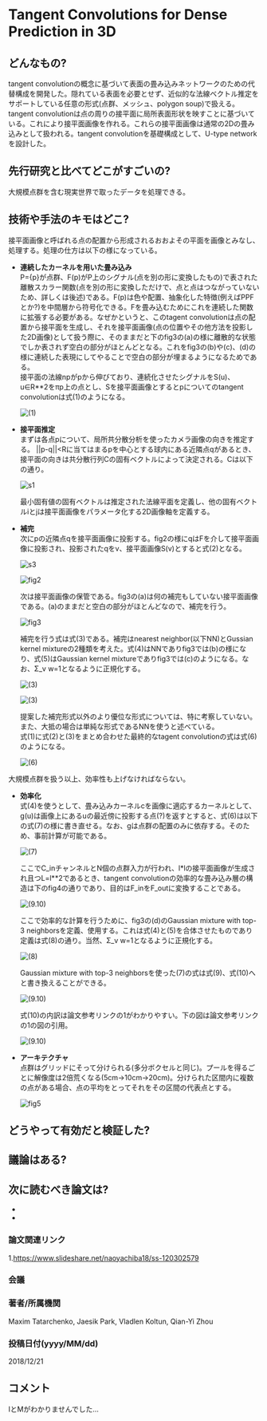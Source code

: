 # Tangent Convolutions for Dense Prediction in 3D

## どんなもの?
tangent convolutionの概念に基づいて表面の畳み込みネットワークのための代替構成を開発した。隠れている表面を必要とせず、近似的な法線ベクトル推定をサポートしている任意の形式(点群、メッシュ、polygon soup)で扱える。
tangent convolutionは点の周りの接平面に局所表面形状を映すことに基づいている。これにより接平面画像を作れる。これらの接平面画像は通常の2Dの畳み込みとして扱われる。tangent convolutionを基礎構成として、U-type networkを設計した。

## 先行研究と比べてどこがすごいの?
大規模点群を含む現実世界で取ったデータを処理できる。

## 技術や手法のキモはどこ?

接平面画像と呼ばれる点の配置から形成されるおおよその平面を画像とみなし、処理する。処理の仕方は以下の様になっている。

- **連続したカーネルを用いた畳み込み**  
    P={p}が点群、F(p)がP上のシグナル(点を別の形に変換したもの)で表された離散スカラー関数(点を別の形に変換しただけで、点と点はつながっていないため、詳しくは後述)である。F(p)は色や配置、抽象化した特徴(例えばPPFとか?)を中間層から符号化できる。Fを畳み込むためにこれを連続した関数に拡張する必要がある。なぜかというと、このtagent convolutionは点の配置から接平面を生成し、それを接平面画像(点の位置やその他方法を投影した2D画像)として扱う際に、そのままだと下のfig3の(a)の様に離散的な状態でしか表されず空白の部分がほとんどとなる。これをfig3の(b)や(c)、(d)の様に連続した表現にしてやることで空白の部分が埋まるようになるためである。  
    接平面の法線npがpから伸びており、連続化させたシグナルをS(u)、u∈R**2をπp上の点とし、Sを接平面画像とするとpについてのtangent convolutionは式(1)のようになる。

    ![(1)](img/TCfDPi3/fig_0.png)
    
- **接平面推定**  
    まずは各点pについて、局所共分散分析を使ったカメラ画像の向きを推定する。
    ||p-q||<Rに当てはまるpを中心とする球内にある近隣点qがあるとき、接平面の向きは共分散行列Cの固有ベクトルによって決定される。Cは以下の通り。  

    ![s1](img/TCfDPi3/fig_1.png)

    最小固有値の固有ベクトルは推定された法線平面を定義し、他の固有ベクトルiとjは接平面画像をパラメータ化する2D画像軸を定義する。

- **補完**  
    次にpの近隣点qを接平面画像に投影する。fig2の様にqはFを介して接平面画像に投影され、投影されたqをv、接平面画像S(v)とすると式(2)となる。

    ![s3](img/TCfDPi3/fig_4.png)

    ![fig2](img/TCfDPi3/fig_2.png)

    次は接平面画像の保管である。fig3の(a)は何の補完もしていない接平面画像である。(a)のままだと空白の部分がほとんどなので、補完を行う。

    ![fig3](img/TCfDPi3/fig_3.png)


    補完を行う式は式(3)である。補完はnearest neighbor(以下NN)とGussian kernel mixtureの2種類を考えた。式(4)はNNでありfig3では(b)の様になり、式(5)はGaussian kernel mixtureでありfig3では(c)のようになる。なお、Σ_v w=1となるように正規化する。

    ![(3)](img/TCfDPi3/fig_5.png)

    ![(3)](img/TCfDPi3/fig_6.png)


    提案した補完形式以外のより優位な形式については、特に考察していない。また、大抵の場合は単純な形式であるNNを使うと述べている。  
    式(1)に式(2)と(3)をまとめ合わせた最終的なtagent convolutionの式は式(6)のようになる。

    ![(6)](img/TCfDPi3/fig_8.png)


大規模点群を扱う以上、効率性も上げなければならない。

- **効率化**  
    式(4)を使うとして、畳み込みカーネルcを画像に適応するカーネルとして、g(u)は画像上にあるuの最近傍に投影する点(?)を返すとすると、式(6)は以下の式(7)の様に書き直せる。なお、gは点群の配置のみに依存する。そのため、事前計算が可能である。

    ![(7)](img/TCfDPi3/fig_9.png)

    ここでC_inチャンネルとN個の点群入力が行われ、l*lの接平面画像が生成され且つL=l**2であるとき、tangent convolutionの効率的な畳み込み層の構造は下のfig4の通りであり、目的はF_inをF_outに変換することである。

    ![(9.10)](img/TCfDPi3/fig_11.png)

    ここで効率的な計算を行うために、fig3の(d)のGaussian mixture with top-3 neighborsを定義、使用する。これは式(4)と(5)を合体させたものであり定義は式(8)の通り。当然、Σ_v w=1となるように正規化する。

    ![(8)](img/TCfDPi3/fig_12.png)

    Gaussian mixture with top-3 neighborsを使った(7)の式は式(9)、式(10)へと書き換えることができる。

    ![(9.10)](img/TCfDPi3/fig_10.png)

    式(10)の内訳は論文参考リンクの1がわかりやすい。下の図は論文参考リンクの1の図の引用。

    ![(9.10)](img/TCfDPi3/fig_13.png)

- **アーキテクチャ**  
    点群はグリッドにそって分けられる(多分ボクセルと同じ)。プールを得るごとに解像度は2倍荒くなる(5cm->10cm->20cm)。分けられた区間内に複数の点がある場合、点の平均をとってそれをその区間の代表点とする。

    ![fig5](img/TCfDPi3/fig_14.png)



## どうやって有効だと検証した?

## 議論はある?

## 次に読むべき論文は?
- 
-

### 論文関連リンク
1.https://www.slideshare.net/naoyachiba18/ss-120302579

### 会議

### 著者/所属機関
Maxim Tatarchenko, Jaesik Park, Vladlen Koltun, Qian-Yi Zhou

### 投稿日付(yyyy/MM/dd)
2018/12/21

## コメント
IとMがわかりませんでした...